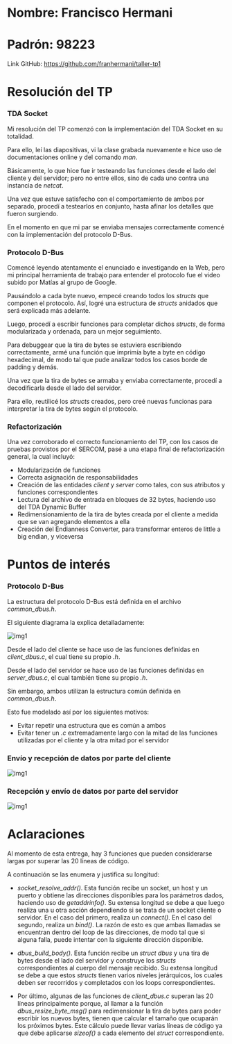# Nombre: Francisco Hermani

# Padrón: 98223

Link GitHub: https://github.com/franhermani/taller-tp1

# Resolución del TP

### TDA Socket

Mi resolución del TP comenzó con la implementación del TDA Socket en su totalidad.

Para ello, leí las diapositivas, vi la clase grabada nuevamente e hice uso de
documentaciones online y del comando *man*.

Básicamente, lo que hice fue ir testeando las funciones desde el lado del cliente
y del servidor; pero no entre ellos, sino de cada uno contra una instancia de *netcat*.

Una vez que estuve satisfecho con el comportamiento de ambos por separado,
procedí a testearlos en conjunto, hasta afinar los detalles que fueron surgiendo.

En el momento en que mi par <cliente-servidor> se enviaba mensajes correctamente
comencé con la implementación del protocolo D-Bus.

### Protocolo D-Bus

Comencé leyendo atentamente el enunciado e investigando en la Web, pero mi principal
herramienta de trabajo para entender el protocolo fue el video subido por Matías
al grupo de Google.

Pausándolo a cada byte nuevo, empecé creando todos los *structs* que componen el protocolo.
Así, logré una estructura de *structs* anidados que será explicada más adelante.

Luego, procedí a escribir funciones para completar dichos *structs*, de forma
modularizada y ordenada, para un mejor seguimiento.

Para debuggear que la tira de bytes se estuviera escribiendo correctamente,
armé una función que imprimía byte a byte en código hexadecimal, de modo tal
que pude analizar todos los casos borde de padding y demás.

Una vez que la tira de bytes se armaba y enviaba correctamente, procedí a decodificarla
desde el lado del servidor.

Para ello, reutilicé los *structs* creados, pero creé nuevas funcionas para
interpretar la tira de bytes según el protocolo.

### Refactorización

Una vez corroborado el correcto funcionamiento del TP, con los casos de pruebas
provistos por el SERCOM, pasé a una etapa final de refactorización general,
la cual incluyó:

- Modularización de funciones
- Correcta asignación de responsabilidades
- Creación de las entidades *client* y *server* como tales, con sus atributos
  y funciones correspondientes
- Lectura del archivo de entrada en bloques de 32 bytes, haciendo uso
  del TDA Dynamic Buffer
- Redimensionamiento de la tira de bytes creada por el cliente a medida
  que se van agregando elementos a ella
- Creación del Endianness Converter, para transformar enteros de little
  a big endian, y viceversa

# Puntos de interés

### Protocolo D-Bus

La estructura del protocolo D-Bus está definida en el archivo *common_dbus.h*.

El siguiente diagrama la explica detalladamente:

![img1](images/img1.png)

Desde el lado del cliente se hace uso de las funciones definidas en *client_dbus.c*,
el cual tiene su propio *.h*.

Desde el lado del servidor se hace uso de las funciones definidas en *server_dbus.c*,
el cual también tiene su propio *.h*.

Sin embargo, ambos utilizan la estructura común definida en *common_dbus.h*.

Esto fue modelado así por los siguientes motivos:

- Evitar repetir una estructura que es común a ambos
- Evitar tener un *.c* extremadamente largo con la mitad de las funciones
  utilizadas por el cliente y la otra mitad por el servidor
  
### Envío y recepción de datos por parte del cliente

![img1](images/img2.png)

### Recepción y envío de datos por parte del servidor  

![img1](images/img3.png)

# Aclaraciones

Al momento de esta entrega, hay 3 funciones que pueden considerarse largas
por superar las 20 líneas de código.

A continuación se las enumera y justifica su longitud:

- *socket_resolve_addr()*. Esta función recibe un socket, un host y un puerto
y obtiene las direcciones disponibles para los parámetros dados, haciendo uso
de *getaddrinfo()*. Su extensa longitud se debe a que luego realiza una u otra
acción dependiendo si se trata de un socket cliente o servidor. En el caso del
primero, realiza un *connect()*. En el caso del segundo, realiza un *bind()*.
La razón de esto es que ambas llamadas se encuentran dentro del loop de las
direcciones, de modo tal que si alguna falla, puede intentar con la siguiente
dirección disponible.

- *dbus_build_body()*. Esta función recibe un *struct dbus* y una tira de bytes
desde el lado del servidor y construye los *structs* correspondientes al cuerpo
del mensaje recibido. Su extensa longitud se debe a que estos *structs* tienen
varios niveles jerárquicos, los cuales deben ser recorridos y completados con
los loops correspondientes.

- Por último, algunas de las funciones de *client_dbus.c* superan las 20 líneas
principalmente porque, al llamar a la función *dbus_resize_byte_msg()* para
redimensionar la tira de bytes para poder escribir los nuevos bytes, tienen que
calcular el tamaño que ocuparán los próximos bytes. Este cálculo puede llevar
varias líneas de código ya que debe aplicarse *sizeof()* a cada elemento del *struct*
correspondiente.
